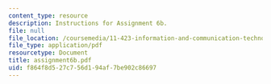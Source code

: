 ```yaml
---
content_type: resource
description: Instructions for Assignment 6b.
file: null
file_location: /coursemedia/11-423-information-and-communication-technologies-in-community-development-spring-2004/f864f8d527c756d194af7be902c86697_assignment6b.pdf
file_type: application/pdf
resourcetype: Document
title: assignment6b.pdf
uid: f864f8d5-27c7-56d1-94af-7be902c86697
---
```


